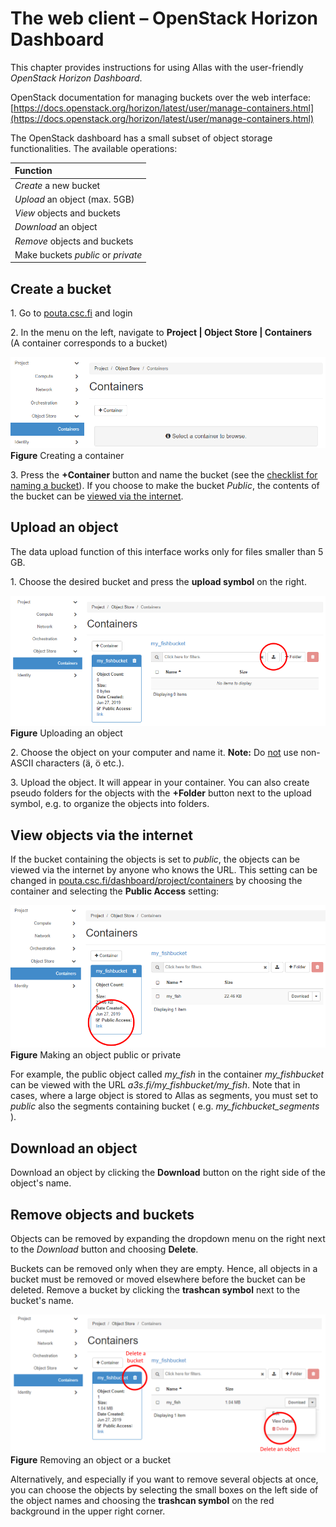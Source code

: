 # The web client – OpenStack Horizon Dashboard

This chapter provides instructions for using Allas with the user-friendly _OpenStack Horizon Dashboard_. 

OpenStack documentation for managing buckets over the web interface: [https://docs.openstack.org/horizon/latest/user/manage-containers.html](https://docs.openstack.org/horizon/latest/user/manage-containers.html)

The OpenStack dashboard has a small subset of object storage functionalities. The available operations:

| Function |
| :--- |
| _Create_ a new bucket |
| _Upload_ an object (max. 5GB) |
| _View_ objects and buckets |
| _Download_ an object |
| _Remove_ objects and buckets |
| Make buckets _public_ or _private_ |

## Create a bucket

1\. Go to [pouta.csc.fi](https://pouta.csc.fi/) and login

2\. In the menu on the left, navigate to **Project | Object Store | Containers**  
(A container corresponds to a bucket)

!["Creating a container"](img/allas_screenshot_create_container.png)  
**Figure** Creating a container

3\. Press the **+Container** button and name the bucket (see the [checklist for naming a bucket](../introduction.md#naming-buckets)). If you choose to make the bucket _Public_, the contents of the bucket can be [viewed via the internet](#view-objects-via-the-internet).

## Upload an object

The data upload function of this interface works only for files smaller than 5 GB.

1\. Choose the desired bucket and press the **upload symbol** on the right.

!["Upload object"](img/Allas_screenshot_upload.png)  
**Figure** Uploading an object

2\. Choose the object on your computer and name it. **Note:** Do <u>not</u> use non-ASCII characters (&auml;, &ouml; etc.). 

3\. Upload the object. It will appear in your container. You can also create pseudo folders for the objects with the **+Folder** button next to the upload symbol, e.g. to organize the objects into folders.

## View objects via the internet

If the bucket containing the objects is set to _public_, the objects can be viewed via the internet by anyone who knows the URL. This setting can be changed in [pouta.csc.fi/dashboard/project/containers](https://pouta.csc.fi/dashboard/project/containers/) by choosing the container and selecting the **Public Access** setting:

!["Making object public or private"](img/Allas_screenshot_public.png)
**Figure** Making an object public or private

For example, the public object called _my_fish_ in the container _my_fishbucket_ can be viewed with the URL _a3s.fi/my_fishbucket/my_fish_.
Note that in cases, where a large object is stored to Allas as segments, you must set to _public_ also the segments containing bucket ( e.g. _my_fichbucket_segments_ ).

## Download an object

Download an object by clicking the **Download** button on the right side of the object's name.

## Remove objects and buckets

Objects can be removed by expanding the dropdown menu on the right next to the _Download_ button and choosing **Delete**.

Buckets can be removed only when they are empty. Hence, all objects in a bucket must be removed or moved elsewhere before the bucket can be deleted. Remove a bucket by clicking the **trashcan symbol** next to the bucket's name. 

!["Removing object or container"](img/Allas_screenshot_delete.png)
**Figure** Removing an object or a bucket

Alternatively, and especially if you want to remove several objects at once, you can choose the objects by selecting the small boxes on the left side of the object names and choosing the **trashcan symbol** on the red background in the upper right corner.
